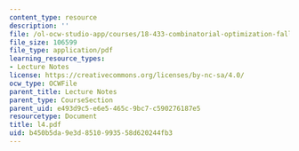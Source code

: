 ```yaml
---
content_type: resource
description: ''
file: /ol-ocw-studio-app/courses/18-433-combinatorial-optimization-fall-2003/b450b5da9e3d8510993558d620244fb3_l4.pdf
file_size: 106599
file_type: application/pdf
learning_resource_types:
- Lecture Notes
license: https://creativecommons.org/licenses/by-nc-sa/4.0/
ocw_type: OCWFile
parent_title: Lecture Notes
parent_type: CourseSection
parent_uid: e493d9c5-e6e5-465c-9bc7-c590276187e5
resourcetype: Document
title: l4.pdf
uid: b450b5da-9e3d-8510-9935-58d620244fb3
---
```

